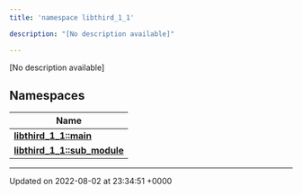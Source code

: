 ```yaml
---
title: 'namespace libthird_1_1'

description: "[No description available]"

---
```







[No description available]

## Namespaces

| Name           |
| -------------- |
| **[libthird_1_1::main](/documentation/code/main/namespaces/namespacelibthird__1__1_1_1main/)**  |
| **[libthird_1_1::sub_module](/documentation/code/main/namespaces/namespacelibthird__1__1_1_1sub__module/)**  |






-------------------------------

Updated on 2022-08-02 at 23:34:51 +0000
